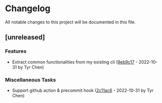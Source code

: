 # Changelog

All notable changes to this project will be documented in this file.

## [unreleased]

### Features

- Extract common functionalities from my existing cli ([9eb9c17](9eb9c17d30ab8d2268aac4c0f6befda43ea6c8e4) - 2022-10-31 by Tyr Chen)

### Miscellaneous Tasks

- Support github action & precommit hook ([2c11ac6](2c11ac6d0e0726989ad8cac69066fedb3862b866) - 2022-10-31 by Tyr Chen)

<!-- generated by git-cliff -->
